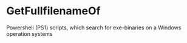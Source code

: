 # GetFullfilenameOf
Powershell (PS1) scripts, which search for exe-binaries on a Windows operation systems
